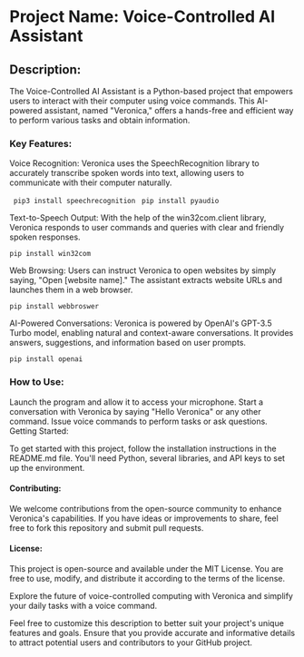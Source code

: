 # Project Name: Voice-Controlled AI Assistant

## Description:

The Voice-Controlled AI Assistant is a Python-based project that empowers users to interact with their computer using voice commands. This AI-powered assistant, named "Veronica," offers a hands-free and efficient way to perform various tasks and obtain information.

### Key Features:

Voice Recognition: Veronica uses the SpeechRecognition library to accurately transcribe spoken words into text, allowing users to communicate with their computer naturally.

` pip3 install speechrecognition`
` pip install pyaudio`

Text-to-Speech Output: With the help of the win32com.client library, Veronica responds to user commands and queries with clear and friendly spoken responses.

`pip install win32com`

Web Browsing: Users can instruct Veronica to open websites by simply saying, "Open [website name]." The assistant extracts website URLs and launches them in a web browser.

`pip install webbroswer`

AI-Powered Conversations: Veronica is powered by OpenAI's GPT-3.5 Turbo model, enabling natural and context-aware conversations. It provides answers, suggestions, and information based on user prompts.

`pip install openai`

### How to Use:

Launch the program and allow it to access your microphone.
Start a conversation with Veronica by saying "Hello Veronica" or any other command.
Issue voice commands to perform tasks or ask questions.
Getting Started:

To get started with this project, follow the installation instructions in the README.md file. You'll need Python, several libraries, and API keys to set up the environment.

#### Contributing:

We welcome contributions from the open-source community to enhance Veronica's capabilities. If you have ideas or improvements to share, feel free to fork this repository and submit pull requests.

#### License:

This project is open-source and available under the MIT License. You are free to use, modify, and distribute it according to the terms of the license.

Explore the future of voice-controlled computing with Veronica and simplify your daily tasks with a voice command.

Feel free to customize this description to better suit your project's unique features and goals. Ensure that you provide accurate and informative details to attract potential users and contributors to your GitHub project.

